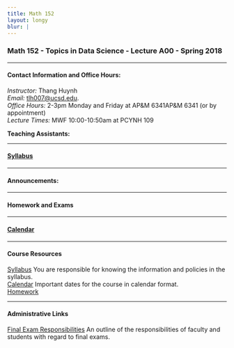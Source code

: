 ```yaml
---
title: Math 152
layout: longy
blur: |
---
```

### Math 152 - Topics in Data Science - Lecture A00 - Spring 2018  

---  

#### Contact Information and Office Hours:  

*Instructor:* Thang Huynh  
*Email:* [tlh007@ucsd.edu][email].    
*Office Hours:* 2-3pm Monday and Friday at AP&M 6341AP&M 6341 (or by appointment)  
*Lecture Times:* 	MWF	10:00-10:50am at PCYNH	109

[email]: mailto:tlh007@ucsd.edu

**Teaching Assistants:**   


--- 

#### [Syllabus][math152Syl]

[math152Syl]:http://thanghuynh.org/teaching/math152syllabus.html


--- 

#### Announcements:


---

#### Homework and Exams  


---

#### [Calendar][math152Cal]

[math20aCal]:http://thanghuynh.org/teaching/math20a_s18_cal.html

---  

#### Course Resources  

[Syllabus][math152Syl] You are responsible for knowing the information and policies in the syllabus.  
[Calendar][math152Cal] Important dates for the course in calendar format.  
[Homework][math152HW]  

[math152Cal]:http://thanghuynh.org/teaching/math152_s18_cal.html
[math152Syl]:http://thanghuynh.org/teaching/math152_syllabus.html
[math152HW]:http://thanghuynh.org/teaching/math152_s18_hw.html

---  

#### Administrative Links  
[Final Exam Responsibilities](http://blink.ucsd.edu/Blink/External/Topics/How_To/0,1260,17998,00.html) An outline of the responsibilities of faculty and students
with regard to final exams.








